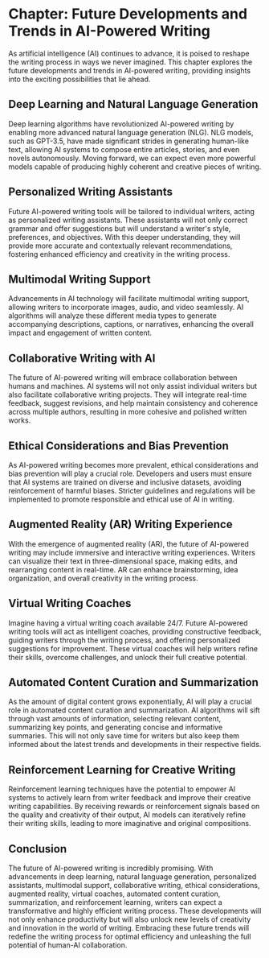Chapter: Future Developments and Trends in AI-Powered Writing
=============================================================

As artificial intelligence (AI) continues to advance, it is poised to reshape the writing process in ways we never imagined. This chapter explores the future developments and trends in AI-powered writing, providing insights into the exciting possibilities that lie ahead.

Deep Learning and Natural Language Generation
---------------------------------------------

Deep learning algorithms have revolutionized AI-powered writing by enabling more advanced natural language generation (NLG). NLG models, such as GPT-3.5, have made significant strides in generating human-like text, allowing AI systems to compose entire articles, stories, and even novels autonomously. Moving forward, we can expect even more powerful models capable of producing highly coherent and creative pieces of writing.

Personalized Writing Assistants
-------------------------------

Future AI-powered writing tools will be tailored to individual writers, acting as personalized writing assistants. These assistants will not only correct grammar and offer suggestions but will understand a writer's style, preferences, and objectives. With this deeper understanding, they will provide more accurate and contextually relevant recommendations, fostering enhanced efficiency and creativity in the writing process.

Multimodal Writing Support
--------------------------

Advancements in AI technology will facilitate multimodal writing support, allowing writers to incorporate images, audio, and video seamlessly. AI algorithms will analyze these different media types to generate accompanying descriptions, captions, or narratives, enhancing the overall impact and engagement of written content.

Collaborative Writing with AI
-----------------------------

The future of AI-powered writing will embrace collaboration between humans and machines. AI systems will not only assist individual writers but also facilitate collaborative writing projects. They will integrate real-time feedback, suggest revisions, and help maintain consistency and coherence across multiple authors, resulting in more cohesive and polished written works.

Ethical Considerations and Bias Prevention
------------------------------------------

As AI-powered writing becomes more prevalent, ethical considerations and bias prevention will play a crucial role. Developers and users must ensure that AI systems are trained on diverse and inclusive datasets, avoiding reinforcement of harmful biases. Stricter guidelines and regulations will be implemented to promote responsible and ethical use of AI in writing.

Augmented Reality (AR) Writing Experience
-----------------------------------------

With the emergence of augmented reality (AR), the future of AI-powered writing may include immersive and interactive writing experiences. Writers can visualize their text in three-dimensional space, making edits, and rearranging content in real-time. AR can enhance brainstorming, idea organization, and overall creativity in the writing process.

Virtual Writing Coaches
-----------------------

Imagine having a virtual writing coach available 24/7. Future AI-powered writing tools will act as intelligent coaches, providing constructive feedback, guiding writers through the writing process, and offering personalized suggestions for improvement. These virtual coaches will help writers refine their skills, overcome challenges, and unlock their full creative potential.

Automated Content Curation and Summarization
--------------------------------------------

As the amount of digital content grows exponentially, AI will play a crucial role in automated content curation and summarization. AI algorithms will sift through vast amounts of information, selecting relevant content, summarizing key points, and generating concise and informative summaries. This will not only save time for writers but also keep them informed about the latest trends and developments in their respective fields.

Reinforcement Learning for Creative Writing
-------------------------------------------

Reinforcement learning techniques have the potential to empower AI systems to actively learn from writer feedback and improve their creative writing capabilities. By receiving rewards or reinforcement signals based on the quality and creativity of their output, AI models can iteratively refine their writing skills, leading to more imaginative and original compositions.

Conclusion
----------

The future of AI-powered writing is incredibly promising. With advancements in deep learning, natural language generation, personalized assistants, multimodal support, collaborative writing, ethical considerations, augmented reality, virtual coaches, automated content curation, summarization, and reinforcement learning, writers can expect a transformative and highly efficient writing process. These developments will not only enhance productivity but will also unlock new levels of creativity and innovation in the world of writing. Embracing these future trends will redefine the writing process for optimal efficiency and unleashing the full potential of human-AI collaboration.
